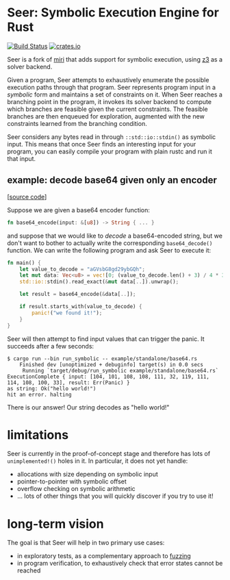 # Seer: Symbolic Execution Engine for Rust

[![Build Status](https://travis-ci.org/dwrensha/seer.svg?branch=master)](https://travis-ci.org/dwrensha/seer)
[![crates.io](http://meritbadge.herokuapp.com/seer)](https://crates.io/crates/seer)

Seer is a fork of [miri](https://github.com/solson/miri)
that adds support for symbolic execution, using
[z3](https://github.com/Z3Prover/z3) as a solver backend.

Given a program, Seer attempts to exhaustively
enumerate the possible execution paths through that program.
Seer represents program input in a _symbolic_ form
and maintains a set of constraints on it.
When Seer reaches a branching point in the program, it
invokes its solver backend to compute which branches
are feasible given the current constraints. The feasible
branches are then enqueued for exploration, augmented with the
new constraints learned from the branching condition.

Seer considers any bytes read in through `::std::io::stdin()`
as symbolic input. This means that once
Seer finds an interesting input for your program,
you can easily compile your program with
plain rustc and run it that input.

## example: decode base64 given only an encoder

[[source code](/example/standalone/base64.rs)]

Suppose we are given a base64 encoder function:

```rust
fn base64_encode(input: &[u8]) -> String { ... }
```

and suppose that we would like to _decode_ a base64-encoded string,
but we don't want to bother to actually write the corresponding
`base64_decode()` function. We can write the following program and
ask Seer to execute it:


```rust
fn main() {
    let value_to_decode = "aGVsbG8gd29ybGQh";
    let mut data: Vec<u8> = vec![0; (value_to_decode.len() + 3) / 4 * 3];
    std::io::stdin().read_exact(&mut data[..]).unwrap();

    let result = base64_encode(&data[..]);

    if result.starts_with(value_to_decode) {
        panic!("we found it!");
    }
}
```

Seer will then attempt to find input values that can trigger the panic.
It succeeds after a few seconds:

```
$ cargo run --bin run_symbolic -- example/standalone/base64.rs
    Finished dev [unoptimized + debuginfo] target(s) in 0.0 secs
     Running `target/debug/run_symbolic example/standalone/base64.rs`
ExecutionComplete { input: [104, 101, 108, 108, 111, 32, 119, 111, 114, 108, 100, 33], result: Err(Panic) }
as string: Ok("hello world!")
hit an error. halting

```

There is our answer! Our string decodes as "hello world!"

# limitations

Seer is currently in the proof-of-concept stage
and therefore has lots of `unimplemented!()` holes in it.
In particular, it does not yet handle:

 - allocations with size depending on symbolic input
 - pointer-to-pointer with symbolic offset
 - overflow checking on symbolic arithmetic
 - ... lots of other things that you will quickly discover if you try to use it!

# long-term vision

The goal is that Seer will help in two primary use cases:

 - in exploratory tests, as a complementary approach to [fuzzing](https://github.com/rust-fuzz)
 - in program verification, to exhaustively check that error states cannot be reached
